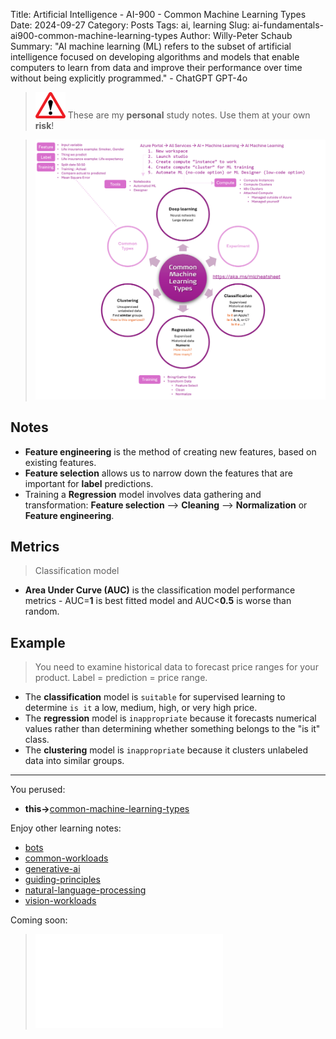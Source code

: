Title: Artificial Intelligence - AI-900 - Common Machine Learning Types
Date: 2024-09-27
Category: Posts 
Tags: ai, learning
Slug: ai-fundamentals-ai900-common-machine-learning-types
Author: Willy-Peter Schaub
Summary: "AI machine learning (ML) refers to the subset of artificial intelligence focused on developing algorithms and models that enable computers to learn from data and improve their performance over time without being explicitly programmed." - ChatGPT GPT-4o

>
>![alert](../images/alert-tiny.png)
>These are my **personal** study notes. Use them at your own **risk**!

> ![common-machine-learning-types](../images/ai-fundamentals-ai900-common-machine-learning-types.png) 

## Notes

- **Feature engineering** is the method of creating new features, based on existing features.
- **Feature selection** allows us to narrow down the features that are important for **label** predictions.
- Training a **Regression** model involves data gathering and transformation: **Feature selection** --> **Cleaning** --> **Normalization** or **Feature engineering**.

## Metrics

>
> Classification model
>

- **Area Under Curve (AUC)** is the classification model performance metrics - AUC=**1** is best fitted model and AUC<**0.5** is worse than random. 

## Example

>
> You need to examine historical data to forecast price ranges for your product. Label = prediction = price range.
>

- The **classification** model is ``suitable`` for supervised learning to determine ``is it`` a low, medium, high, or very high price.
- The **regression** model is ``inappropriate`` because it forecasts numerical values rather than determining whether something belongs to the "is it" class.
- The **clustering** model is ``inappropriate`` because it clusters unlabeled data into similar groups.

---

You perused:

- **this->**[common-machine-learning-types](/ai-fundamentals-ai900-common-machine-learning-types.html) 

Enjoy other learning notes:

- [bots](/ai-fundamentals-ai900-bots.html)
- [common-workloads](/ai-fundamentals-ai900-common-workloads.html)
- [generative-ai](/ai-fundamentals-ai900-generative-ai.html)
- [guiding-principles](/ai-fundamentals-ai900-guiding-principles.html)
- [natural-language-processing](/ai-fundamentals-ai900-natural-language-processing.html)
- [vision-workloads](/ai-fundamentals-ai900-vision-workloads.html)

Coming soon:

> ![ai-900 poster](../images/ai-fundamentals-ai900-poster.html)

